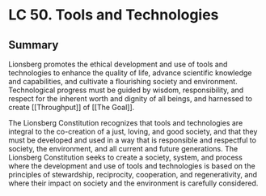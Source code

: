 # LC 50. Tools and Technologies

## Summary 

Lionsberg promotes the ethical development and use of tools and technologies to enhance the quality of life, advance scientific knowledge and capabilities, and cultivate a flourishing society and environment. Technological progress must be guided by wisdom, responsibility, and respect for the inherent worth and dignity of all beings, and harnessed to create [[Throughput]] of [[The Goal]].

The Lionsberg Constitution recognizes that tools and technologies are integral to the co-creation of a just, loving, and good society, and that they must be developed and used in a way that is responsible and respectful to society, the environment, and all current and future generations. The Lionsberg Constitution seeks to create a society, system, and process where the development and use of tools and technologies is based on the principles of stewardship, reciprocity, cooperation, and regenerativity, and where their impact on society and the environment is carefully considered.